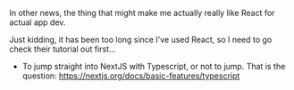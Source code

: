 In other news, the thing that might make me actually really like React for actual app dev.

Just kidding, it has been too long since I've used React, so I need to go check their tutorial out first...

* To jump straight into NextJS with Typescript, or not to jump. That is the question: https://nextjs.org/docs/basic-features/typescript
